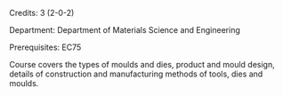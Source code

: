 Credits: 3 (2-0-2)

Department: Department of Materials Science and Engineering

Prerequisites: EC75

Course covers the types of moulds and dies, product and mould design, details of construction and manufacturing methods of tools, dies and moulds.
